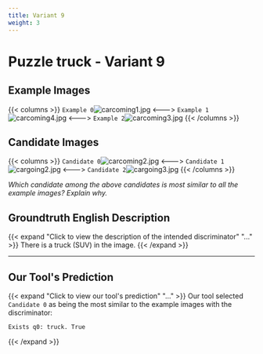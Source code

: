 ```yaml
---
title: Variant 9
weight: 3
---
```


# Puzzle truck - Variant 9

## Example Images
{{< columns >}}
`Example 0`![carcoming1.jpg](/natscene_data/images/carcoming1.jpg)
<--->
`Example 1`![carcoming4.jpg](/natscene_data/images/carcoming4.jpg)
<--->
`Example 2`![carcoming3.jpg](/natscene_data/images/carcoming3.jpg)
{{< /columns >}}

## Candidate Images
{{< columns >}}
`Candidate 0`![carcoming2.jpg](/natscene_data/images/carcoming2.jpg)
<--->
`Candidate 1`![cargoing2.jpg](/natscene_data/images/cargoing2.jpg)
<--->
`Candidate 2`![cargoing3.jpg](/natscene_data/images/cargoing3.jpg)
{{< /columns >}}

*Which candidate among the above candidates is most similar to all the example images? Explain why.*

## Groundtruth English Description

{{< expand "Click to view the description of the intended discriminator" "..." >}}
There is a truck (SUV) in the image.
{{< /expand >}}

---



## Our Tool's Prediction

{{< expand "Click to view our tool's prediction" "..." >}}
Our tool selected `Candidate 0` as being the most similar to the example images with the discriminator:
```plaintext
Exists q0: truck. True
```
{{< /expand >}}
